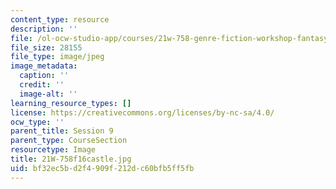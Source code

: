 ```yaml
---
content_type: resource
description: ''
file: /ol-ocw-studio-app/courses/21w-758-genre-fiction-workshop-fantasy-fall-2016/bf32ec5bd2f4909f212dc60bfb5ff5fb_21W-758f16castle.jpg
file_size: 28155
file_type: image/jpeg
image_metadata:
  caption: ''
  credit: ''
  image-alt: ''
learning_resource_types: []
license: https://creativecommons.org/licenses/by-nc-sa/4.0/
ocw_type: ''
parent_title: Session 9
parent_type: CourseSection
resourcetype: Image
title: 21W-758f16castle.jpg
uid: bf32ec5b-d2f4-909f-212d-c60bfb5ff5fb
---
```

